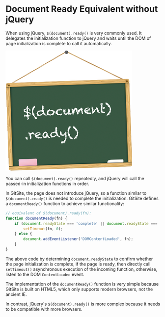 # Document Ready Equivalent without jQuery

When using jQuery, `$(document).ready()` is very commonly used. It delegates the initialization function to jQuery and waits until the DOM of page initialization is complete to call it automatically.

![document.ready](document-ready.png)

You can call `$(document).ready()` repeatedly, and jQuery will call the passed-in initialization functions in order.

In GitSite, the page does not introduce jQuery, so a function similar to `$(document).ready()` is needed to complete the initialization. GitSite defines a `documentReady()` function to achieve similar functionality:

```javascript
// equivalent of $(document).ready(fn):
function documentReady(fn) {
    if (document.readyState === 'complete' || document.readyState === 'interactive') {
        setTimeout(fn, 0);
    } else {
        document.addEventListener('DOMContentLoaded', fn);
    }
}
```

The above code by determining `document.readyState` to confirm whether the page initialization is complete, if the page is ready, then directly call `setTimeout()` asynchronous execution of the incoming function, otherwise, listen to the DOM `ContentLoaded` event.

The implementation of the `documentReady()` function is very simple because GitSite is built on HTML5, which only supports modern browsers, not the ancient IE.

In contrast, jQuery's `$(document).ready()` is more complex because it needs to be compatible with more browsers.

